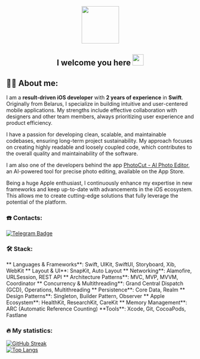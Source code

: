 <div id="header" align="center">
  <img src="https://media.giphy.com/media/gjrYDwbjnK8x36xZIO/giphy.gif" width="100"/>
</div>

<div id="badges" align="center">
  <img src="https://komarev.com/ghpvc/?username=Gleb76&style=flat-square&color=blue" alt=""/>
</div>

<h2 align="center">
  I welcome you here 
  <img src="https://media.giphy.com/media/hvRJCLFzcasrR4ia7z/giphy.gif" width="30px"/>
</h2>

## :man_technologist: About me:
I am a **result-driven iOS developer** with **2 years of experience** in **Swift**. Originally from Belarus, I specialize in building intuitive and user-centered mobile applications. My strengths include effective collaboration with designers and other team members, always prioritizing user experience and product efficiency.

I have a passion for developing clean, scalable, and maintainable codebases, ensuring long-term project sustainability. My approach focuses on creating highly readable and loosely coupled code, which contributes to the overall quality and maintainability of the software.

I am also one of the developers behind the app [PhotoCut - AI Photo Editor](https://apps.apple.com/by/app/photocut-ai-photo-editor/id6444792863), an AI-powered tool for precise photo editing, available on the App Store.

Being a huge Apple enthusiast, I continuously enhance my expertise in new frameworks and keep up-to-date with advancements in the iOS ecosystem. This allows me to create cutting-edge solutions that fully leverage the potential of the platform.

### :phone: Сontacts:
[![Telegram Badge](https://img.shields.io/badge/-Klyha_Gleb-blue?style=flat&logo=Telegram&logoColor=white)](https://t.me/Glebkly)

### :hammer_and_wrench: Stack:
<div>
  ** Languages & Frameworks**: Swift, UIKit, SwiftUI, Storyboard, Xib, WebKit  
  ** Layout & UI**: SnapKit, Auto Layout  
  ** Networking**: Alamofire, URLSession, REST API  
  ** Architecture Patterns**: MVC, MVP, MVVM, Coordinator  
  ** Concurrency & Multithreading**: Grand Central Dispatch (GCD), Operations, Multithreading  
  ** Persistence**: Core Data, Realm  
  ** Design Patterns**: Singleton, Builder Pattern, Observer  
  ** Apple Ecosystem**: HealthKit, ResearchKit, CareKit  
  ** Memory Management**: ARC (Automatic Reference Counting)  
  **Tools**: Xcode, Git, CocoaPods, Fastlane  
</div>


### :fire: My statistics:
[![GitHub Streak](http://github-readme-streak-stats.herokuapp.com?user=Gleb76&theme=dark&background=000000)](https://git.io/streak-stats)  
[![Top Langs](https://github-readme-stats.vercel.app/api/top-langs/?username=Gleb76&layout=compact&theme=vision-friendly-dark)](https://github.com/anuraghazra/github-readme-stats)
